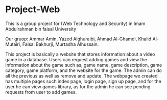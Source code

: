 # Project-Web
This is a group project for (Web Technology and Security) in Imam Abdulrahman bin faisal University

Our gruop:
Ammar Amin,	
Yazed Alghuraibi, 
Ahmad Al-Ghamdi, 
Khalid Al-Mutairi,
Faisal Bakhurji, 
Murtadha Alhussain.

This project is basically a website that stores information about a video game in a database. 
Users can request adding games and view the information about the game such as, game name, game description, 
game category, game platform, and the website for the game.
The admin can do all the previous as well as remove and update.
The webpage we created has multiple pages such index page, login page, sign up page, and for the user 
he can view games library, as for the admin he can see pending requests from user to add games.
